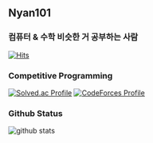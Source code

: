 ## Nyan101

### 컴퓨터 & 수학 비슷한 거 공부하는 사람
[![Hits](https://hits.seeyoufarm.com/api/count/incr/badge.svg?url=https%3A%2F%2Fgithub.com%2Fnyan101)](https://hits.seeyoufarm.com)

### Competitive Programming
[![Solved.ac Profile](http://mazassumnida.wtf/api/v2/generate_badge?boj=nyan101)](https://solved.ac/nyan101)
[![CodeForces Profile](http://cf.leed.at?id=leejseo)](https://codeforces.com/profile/leejseo)

### Github Status
![github stats](https://github-readme-stats.vercel.app/api?username=nyan101&show_icons=true)


<!--
**nyan101/nyan101** is a ✨ _special_ ✨ repository because its `README.md` (this file) appears on your GitHub profile.

Here are some ideas to get you started:

- 🔭 I’m currently working on ...
- 🌱 I’m currently learning ...
- 👯 I’m looking to collaborate on ...
- 🤔 I’m looking for help with ...
- 💬 Ask me about ...
- 📫 How to reach me: ...
- 😄 Pronouns: ...
- ⚡ Fun fact: ...
-->
